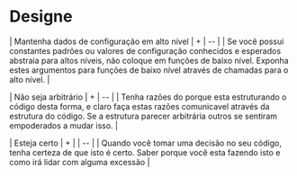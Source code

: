 # Designe

| Mantenha dados de configuração em alto nível | +
| -- |
| Se você possui constantes padrões ou valores de configuração conhecidos e esperados abstraia para altos níveis, não coloque em funções de baixo nível. Exponha estes argumentos para funções de baixo nível através de chamadas para o alto nível. |

| Não seja arbitrário | +
| -- |
| Tenha razões do porque esta estruturando o código desta forma, e claro faça estas razões comunicavel através da estrutura do código. Se a estrutura parecer arbitrária outros se sentiram empoderados a mudar isso. |

| Esteja certo | + |
| -- |
| Quando você tomar uma decisão no seu código, tenha certeza de que isto é certo. Saber porque você esta fazendo isto e como irá lidar com alguma excessão |

